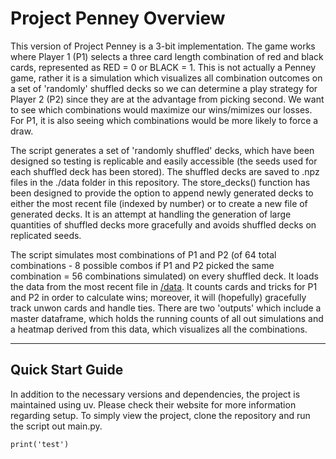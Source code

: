 # **Project Penney Overview**

This version of Project Penney is a 3-bit implementation. The game works where Player 1 (P1) selects a three card length combination of red and black cards, represented as RED = 0 or BLACK = 1.
This is not actually a Penney game, rather it is a simulation which visualizes all combination outcomes on a set of 'randomly' shuffled decks so we can determine a play strategy for Player 2 (P2) since they are at the advantage from picking second. We want to see which combinations would maximize our wins/mimizes our losses. For P1, it is also seeing which combinations would be more likely to force a draw.

The script generates a set of 'randomly shuffled' decks, which have been designed so testing is replicable and easily accessible (the seeds used for each shuffled deck has been stored). The shuffled decks are saved to .npz files in the ./data folder in this repository. The store_decks() function has been designed to provide the option to append newly generated decks to either the most recent file (indexed by number) or to create a new file of generated decks. It is an attempt at handling the generation of large quantities of shuffled decks more gracefully and avoids shuffled decks on replicated seeds.

The script simulates most combinations of P1 and P2 (of 64 total combinations - 8 possible combos if P1 and P2 picked the same combination = 56 combinations simulated) on every shuffled deck. It loads the data from the most recent file in [/data](https://github.com/mrsanford/Project-Penney/tree/main/data). It counts cards and tricks for P1 and P2 in order to calculate wins; moreover, it will (hopefully) gracefully track unwon cards and handle ties. There are two 'outputs' which include a master dataframe, which holds the running counts of all out simulations and a heatmap derived from this data, which visualizes all the combinations.

--- 

## **Quick Start Guide**
In addition to the necessary versions and dependencies, the project is maintained using uv. Please check their website for more information regarding setup. To simply view the project, clone the repository and run the script out main.py.
```
print('test')
```
